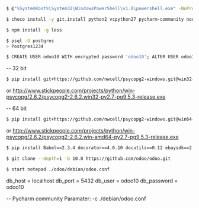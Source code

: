 <!-- ## Debug Odoo 10 by using Pycharm on Windows
*Successed on Windows 10 (64-bit)*
### Requirements:
- Git
- Pycharm IDE
- Python 2.7
- Microsoft Visual C++ Compiler for Python 2.7
- Node.js
- PostgreSQL 9.6

### Let's begin
By following this step.
1. **Clone Odoo 10 repository.**
> On Command Prompt.
```bash
$ cd <yourpath>
$ git clone -b 10.0 https://github.com/odoo/odoo.git
```
2. **Create user on PostgreSQL.**
> By using this query.
```sql
CREATE USER odoo10 WITH encrypted password 'odoo10';
ALTER USER odoo10 WITH SUPERUSER;
```
3. **Install Python requirements libs.**
> In Odoo dir you've cloned. Open and edit `requirements.txt` file.
 - Remove line contain `psycopg2` , `python-ldap` , `gevent` , `psutil`.
 - Add `pypiwin32` and save it.
 - On Command Prompt
```bash
$ cd <yourpath>/odoo
$ pip install -r requirements.txt
```
4. **Install less.js**
>On Command Prompt
```bash
$ npm install -g less
```
5. **Run Pycharm and open your Odoo source code directory**
> Edit Configuration. Click on `+` and choose Python
```
Name: Odoo 10 Debug
Check: Single instance only
Script: go to your odoo source code and choose file odoo-bin
Script parameters: --config <path-to-your-config-file>/my.conf
```
For example here is my config file `my.conf`
```config
[options]
; This is the password that allows database operations:
; admin_passwd = admin
db_host = localhost
db_port = 5432
db_user = odoo10
db_password = odoo10
; addons_path = C:\Users\your-name\AppData\Local\OpenERP S.A.\Odoo\addons\10.0, <your-odoo-path>\odoo\addons, <your-odoo-path>\addons, <your-addons-path>```

**Now Odoo is ready for runing at `localhost:8069`**

Done! Thank to this post [How configure Pycharm for debug Odoo10 on Windows](https://www.odoo.com/fr_FR/forum/aide-1/question/how-configure-pycharm-for-debug-odoo10-on-windows-119119) -->

```bash
$ @"%SystemRoot%\System32\WindowsPowerShell\v1.0\powershell.exe" -NoProfile -InputFormat None -ExecutionPolicy Bypass -Command "iex ((New-Object System.Net.WebClient).DownloadString('https://chocolatey.org/install.ps1'))" && SET "PATH=%PATH%;%ALLUSERSPROFILE%\chocolatey\bin"
```

```bash
$ choco install -y git.install python2 vcpython27 pycharm-community nodejs.install postgresql pgadmin3
```

```bash
$ npm install -g less
```

```bash
$ psql -U postgres
> Postgres1234
```

```bash
$ CREATE USER odoo10 WITH encrypted password 'odoo10'; ALTER USER odoo10 WITH SUPERUSER;
```

-- 32 bit

```bash
$ pip install git+https://github.com/nwcell/psycopg2-windows.git@win32-py32#egg=psycopg2
```

or http://www.stickpeople.com/projects/python/win-psycopg/2.6.2/psycopg2-2.6.2.win32-py2.7-pg9.5.3-release.exe

-- 64 bit

```bash
$ pip install git+https://github.com/nwcell/psycopg2-windows.git@win64-py27#egg=psycopg2
```

or http://www.stickpeople.com/projects/python/win-psycopg/2.6.2/psycopg2-2.6.2.win-amd64-py2.7-pg9.5.3-release.exe


```bash
$ pip install Babel==2.3.4 decorator==4.0.10 docutils==0.12 ebaysdk==2.1.4 feedparser==5.2.1 greenlet==0.4.10 jcconv==0.2.3 Jinja2==2.8 lxml==3.5.0 Mako==1.0.4 MarkupSafe==0.23 mock==2.0.0 ofxparse==0.16 passlib==1.6.5 Pillow==3.4.1 psycogreen==1.0 pydot==1.2.3 pyparsing==2.1.10 pyPdf==1.13 pyserial==3.1.1 Python-Chart==1.39 python-dateutil==2.5.3 python-openid==2.2.5 pytz==2016.7 pyusb==1.0.0 PyYAML==3.12 qrcode==5.3 reportlab==3.3.0 requests==2.11.1 six==1.10.0 suds-jurko==0.6 vatnumber==1.2 vobject==0.9.3 Werkzeug==0.11.11 wsgiref==0.1.2 XlsxWriter==0.9.3 xlwt==1.1.2 xlrd==1.0.0 pypiwin32
```

```bash
$ git clone --depth=1 -b 10.0 https://github.com/odoo/odoo.git
```

```bash
$ start notepad ./odoo/debian/odoo.conf
```
db_host = localhost
db_port = 5432
db_user = odoo10
db_password = odoo10

-- Pycharm community
Paramater: -c ./debian/odoo.conf

